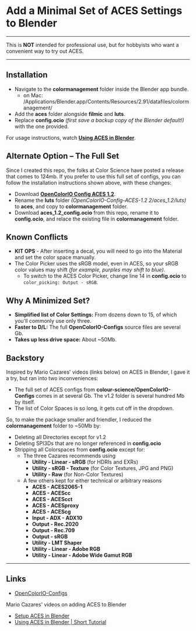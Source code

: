 # Add a Minimal Set of ACES Settings to Blender

***

This is **NOT** intended for professional use, but for hobbyists who want a convenient way to try out ACES.

***

## Installation

  + Navigate to the **colormanagement** folder inside the Blender app bundle.
    + on Mac: /Applications/Blender.app/Contents/Resources/2.91/datafiles/colormanagement/
  + Add the **aces** folder alongside **filmic** and **luts**.
  + Replace **config.ocio** *(first save a backup copy of the Blender default!)* with the one provided.
  
  For usage instructions, watch **[Using ACES in Blender](https://www.youtube.com/watch?v=PkWT7HSEfJY)**.

## Alternate Option – The Full Set

Since I created this repo, the folks at Color Science have posted a release that comes to 124mb. If you prefer to use this full set of configs, you can follow the installation instructions shown above, with these changes:
  + Download **[OpenColorIO Config ACES 1.2](https://github.com/colour-science/OpenColorIO-Configs/releases/download/v1.2/OpenColorIO-Config-ACES-1.2.zip)**.
  + Rename the **luts** folder *(OpenColorIO-Config-ACES-1.2 2/aces_1.2/luts)* to **aces**, and copy to **colormanagement** folder.
  + Download **aces_1.2_config.ocio** from this repo, rename it to **config.ocio**, and relace the existing file in **colormanagement** folder.

## Known Conflicts

  + **KIT OPS** - After inserting a decal, you will need to go into the Material and set the color space manually.
  + The Color Picker uses the sRGB model, even in ACES, so your sRGB color values may shift *(for example, purples may shift to blue)*.
    + To switch to the ACES Color Picker, change line 14 in **config.ocio** to `color_picking: Output - sRGB`.

## Why A Minimized Set?

  + **Simplified list of Color Settings:** From dozens down to 15, of which you'll commonly use only three.
  + **Faster to D/L:** The full **OpenColorIO-Configs** source files are several Gb.
  + **Takes up less drive space:** About ~50Mb.
  
## Backstory

Inspired by Mario Cazares' videos (links below) on ACES in Blender, I gave it a try, but ran into two inconveniences:
  + The full set of ACES configs from **colour-science/OpenColorIO-Configs** comes in at several Gb. The v1.2 folder is several hundred Mb by itself.
  + The list of Color Spaces is so long, it gets cut off in the dropdown.

So, to make the package smaller and friendler, I reduced the **colormanagement** folder to ~50Mb by:
  + Deleting all Directories except for v1.2
  + Deleting SPI3Ds that are no longer referenced in **config.ocio**
  + Stripping all Colorspaces from **config.ocio** except for:
    + The three Cazares recommends using
      + **Utility - Linear - sRGB** (for HDRIs and EXRs)
      + **Utility - sRGB - Texture** (for Color Textures, JPG and PNG)
      + **Utility - Raw** (for Non-Color Textures)
    + A few others kept for either technical or arbitrary reasons
      + **ACES - ACES2065-1**
      + **ACES - ACEScc**
      + **ACES - ACEScct**
      + **ACES - ACESproxy**
      + **ACES - ACEScg**
      + **Input - ADX - ADX10**
      + **Output - Rec.2020**
      + **Output - Rec.709**
      + **Output - sRGB**
      + **Utility - LMT Shaper**
      + **Utility - Linear - Adobe RGB**
      + **Utility - Linear - Adobe Wide Gamut RGB**
  
***

## Links
  + [OpenColorIO-Configs](https://github.com/colour-science/OpenColorIO-Configs)

Mario Cazares' videos on adding ACES to Blender
  + [Setup ACES in Blender](https://www.youtube.com/watch?v=B7FWNNDXBl0)
  + [Using ACES in Blender | Short Tutorial](https://www.youtube.com/watch?v=PkWT7HSEfJY)
